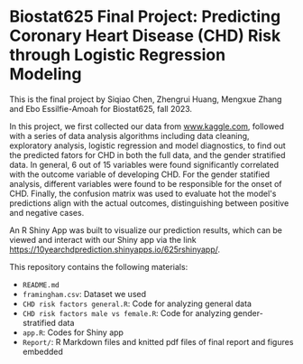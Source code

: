 # Biostat625 Final Project: Predicting Coronary Heart Disease (CHD) Risk through Logistic Regression Modeling

This is the final project by Siqiao Chen, Zhengrui Huang, Mengxue Zhang and Ebo Essilfie-Amoah for Biostat625, fall 2023.

In this project, we first collected our data from www.kaggle.com, followed with a series of data analysis algorithms including data cleaning, exploratory analysis, logistic regression and model diagnostics, 
to find out the predicted fators for CHD in both the full data, and the gender stratified data. In general, 6 out of 15 variables were found significantly correlated with the outcome variable of developing CHD.
For the gender statified analysis, different variables were found to be responsible for the onset of CHD. Finally, the confusion matrix was used to evaluate hot the model's predictions align with the actual outcomes, distinguishing between positive and negative cases.

An R Shiny App was built to visualize our prediction results, which can be viewed and interact with our Shiny app via the link https://10yearchdprediction.shinyapps.io/625rshinyapp/.
 
This repository contains the following materials:

- `README.md`
- `framingham.csv`: Dataset we used
- `CHD risk factors general.R`: Code for analyzing general data
- `CHD risk factors male vs female.R`: Code for analyzing gender-stratified data
- `app.R`: Codes for Shiny app
- `Report/`: R Markdown files and knitted pdf files of final report and figures embedded
